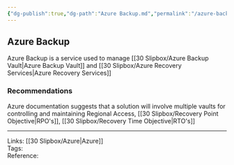 ```yaml
---
{"dg-publish":true,"dg-path":"Azure Backup.md","permalink":"/azure-backup/","tags":["notes"]}
---
```



## Azure Backup

Azure Backup is a service used to manage [[30 Slipbox/Azure Backup Vault\|Azure Backup Vault]] and [[30 Slipbox/Azure Recovery Services\|Azure Recovery Services]]

### Recommendations

Azure documentation suggests that a solution will involve multiple vaults for controlling and maintaining Regional Access, [[30 Slipbox/Recovery Point Objective\|RPO's]], [[30 Slipbox/Recovery Time Objective\|RTO's]]

---

Links: [[30 Slipbox/Azure\|Azure]]  
Tags:  
Reference:

